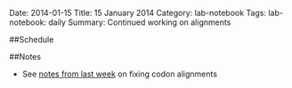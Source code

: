 Date: 2014-01-15
Title: 15 January 2014
Category: lab-notebook
Tags: lab-notebook: daily
Summary: Continued working on alignments

 
##Schedule

##Notes

* See [notes from last week](20140109.html) on fixing codon alignments
